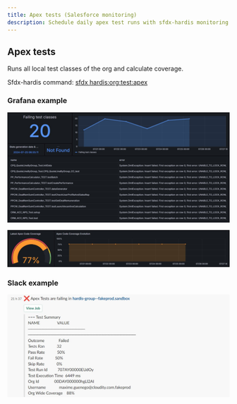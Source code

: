 ```yaml
---
title: Apex tests (Salesforce monitoring)
description: Schedule daily apex test runs with sfdx-hardis monitoring
---
```

<!-- markdownlint-disable MD013 -->

## Apex tests

Runs all local test classes of the org and calculate coverage.

Sfdx-hardis command: [sfdx hardis:org:test:apex](https://sfdx-hardis.cloudity.com/hardis/org/test/apex/)

### Grafana example

![](assets/images/screenshot-monitoring-apextests-grafana.jpg)

![](assets/images/screenshot-monitoring-apexcoverage-grafana.jpg)

### Slack example

![](assets/images/screenshot-monitoring-apextests.jpg)

